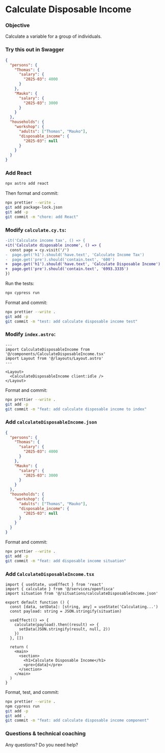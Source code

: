 # Calculate Disposable Income

### Objective

Calculate a variable for a group of individuals.

### Try this out in Swagger

```json
{
  "persons": {
    "Thomas": {
      "salary": {
        "2025-03": 4000
      }
    },
    "Mauko": {
      "salary": {
        "2025-03": 3000
      }
    }
  },
  "households": {
    "workshop": {
      "adults": ["Thomas", "Mauko"],
      "disposable_income": {
        "2025-03": null
      }
    }
  }
}
```

### Add React

```sh
npx astro add react
```

Then format and commit:

```sh
npx prettier --write .
git add package-lock.json
git add -p
git commit -m "chore: add React"
```

### Modify `calculate.cy.ts`:

```diff
-it('Calculate income tax', () => {
+it('Calculate disposable income', () => {
  const page = cy.visit('/')
-  page.get('h1').should('have.text', 'Calculate Income Tax')
-  page.get('pre').should('contain.text', '600')
+  page.get('h1').should('have.text', 'Calculate Disposable Income')
+  page.get('pre').should('contain.text', '6993.3335')
})
```

Run the tests:

```sh
npx cypress run
```

Format and commit:

```sh
npx prettier --write .
git add -p
git commit -m "test: add calculate disposable income test"
```

### Modify `index.astro`:

```astro
---
import CalculateDisposableIncome from '@/components/CalculateDisposableIncome.tsx'
import Layout from '@/layouts/Layout.astro'
---

<Layout>
  <CalculateDisposableIncome client:idle />
</Layout>
```

Format and commit:

```sh
npx prettier --write .
git add -p
git commit -m "feat: add calculate disposable income to index"
```

### Add `calculateDisposableIncome.json`

```json
{
  "persons": {
    "Thomas": {
      "salary": {
        "2025-03": 4000
      }
    },
    "Mauko": {
      "salary": {
        "2025-03": 3000
      }
    }
  },
  "households": {
    "workshop": {
      "adults": ["Thomas", "Mauko"],
      "disposable_income": {
        "2025-03": null
      }
    }
  }
}
```

Format and commit:

```sh
npx prettier --write .
git add -p
git commit -m "feat: add disposable income situation"
```

### Add `CalculateDisposableIncome.tsx`

```tsx
import { useState, useEffect } from 'react'
import { calculate } from '@/services/openfisca'
import situation from '@/situations/calculateDisposableIncome.json'

export default function () {
  const [data, setData]: [string, any] = useState('Calculating...')
  const payload: string = JSON.stringify(situation)

  useEffect(() => {
    calculate(payload).then((result) => {
      setData(JSON.stringify(result, null, 2))
    })
  }, [])

  return (
    <main>
      <section>
        <h1>Calculate Disposable Income</h1>
        <pre>{data}</pre>
      </section>
    </main>
  )
}
```

Format, test, and commit:

```sh
npx prettier --write .
npm cypress run
git add -p
git add .
git commit -m "feat: add calculate disposable income component"
```

### Questions & technical coaching

Any questions? Do you need help?
